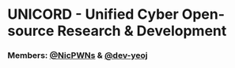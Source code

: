 # UNICORD - Unified Cyber Open-source Research & Development

### Members: [@NicPWNs](https://github.com/NicPWNs) & [@dev-yeoj](https://github.com/Dev-Yeoj)
